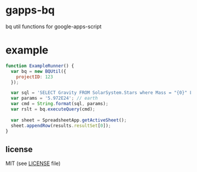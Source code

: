 # gapps-bq

bq util functions for google-apps-script

# example

```javascript
function ExampleRunner() {
  var bq = new BQUtil({
    projectID: 123
  });

  var sql = 'SELECT Gravity FROM SolarSystem.Stars where Mass = "{0}" LIMIT 1';
  var params = '5.972E24'; // earth
  var cmd = String.format(sql, params);
  var rslt = bq.executeQuery(cmd);
  
  var sheet = SpreadsheetApp.getActiveSheet();
  sheet.appendRow(results.resultSet[0]); 
}
```

## license 
MIT (see [LICENSE](https://github.com/streamrail/gapps-bgutil/blob/master/LICENSE) file)